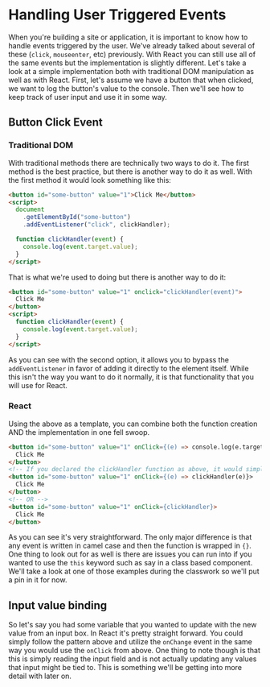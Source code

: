 # Handling User Triggered Events

When you're building a site or application, it is important to know how to handle events triggered by the user. We've already talked about several of these (`click`, `mouseenter`, etc) previously. With React you can still use all of the same events but the implementation is slightly different. Let's take a look at a simple implementation both with traditional DOM manipulation as well as with React. First, let's assume we have a button that when clicked, we want to log the button's value to the console. Then we'll see how to keep track of user input and use it in some way.

## Button Click Event

### Traditional DOM

With traditional methods there are technically two ways to do it. The first method is the best practice, but there is another way to do it as well. With the first method it would look something like this:

```html
<button id="some-button" value="1">Click Me</button>
<script>
  document
    .getElementById("some-button")
    .addEventListener("click", clickHandler);

  function clickHandler(event) {
    console.log(event.target.value);
  }
</script>
```

That is what we're used to doing but there is another way to do it:

```html
<button id="some-button" value="1" onclick="clickHandler(event)">
  Click Me
</button>
<script>
  function clickHandler(event) {
    console.log(event.target.value);
  }
</script>
```

As you can see with the second option, it allows you to bypass the `addEventListener` in favor of adding it directly to the element itself. While this isn't the way you want to do it normally, it is that functionality that you will use for React.

### React

Using the above as a template, you can combine both the function creation AND the implementation in one fell swoop.

```HTML
<button id="some-button" value="1" onClick={(e) => console.log(e.target.value)}>
  Click Me
</button>
<!-- If you declared the clickHandler function as above, it would simply be: -->
<button id="some-button" value="1" onClick={(e) => clickHandler(e)}>
  Click Me
</button>
<!-- OR -->
<button id="some-button" value="1" onClick={clickHandler}>
  Click Me
</button>
```

As you can see it's very straightforward. The only major difference is that any event is written in camel case and then the function is wrapped in `{}`. One thing to look out for as well is there are issues you can run into if you wanted to use the `this` keyword such as say in a class based component. We'll take a look at one of those examples during the classwork so we'll put a pin in it for now.

## Input value binding

So let's say you had some variable that you wanted to update with the new value from an input box. In React it's pretty straight forward. You could simply follow the pattern above and utilize the `onChange` event in the same way you would use the `onClick` from above. One thing to note though is that this is simply reading the input field and is not actually updating any values that input might be tied to. This is something we'll be getting into more detail with later on.
